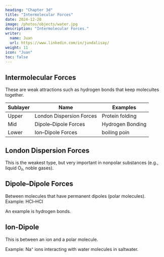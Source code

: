 ```yaml
---
heading: "Chapter 3d"
title: "Intermolecular Forces"
date: 2024-12-28
image: /photos/objects/water.jpg
description: "Intermolecular Forces."
writer:
  name: Juan
  url: https://www.linkedin.com/in/jundalisay/
weight: 11
icon: "Juan"
toc: false
---
```




## Intermolecular Forces

These are weak attractions such as hydrogen bonds that keep molecultes together.

Sublayer | Name | Examples
--- | --- | ---
Upper | London Dispersion Forces | Protein folding
Mid | Dipole–Dipole Forces | Hydrogen Bonding 
Lower | Ion–Dipole Forces | boiling poin


## London Dispersion Forces

This is the weakest type, but very important in nonpolar substances (e.g., liquid O₂, noble gases).


## Dipole–Dipole Forces

Between molecules that have permanent dipoles (polar molecules). Example: HCl–HCl

An example is hydrogen bonds.


## Ion-Dipole

This is between an ion and a polar molecule.

Example: Na⁺ ions interacting with water molecules in saltwater.

